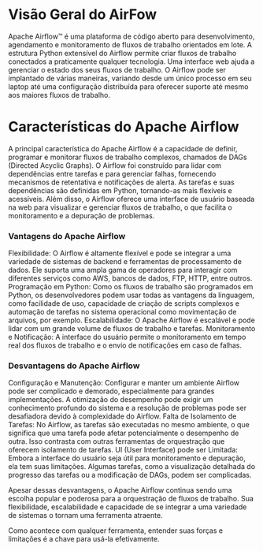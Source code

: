 # Visão Geral do AirFow
Apache Airflow™ é uma plataforma de código aberto para desenvolvimento, agendamento e monitoramento de fluxos de trabalho orientados em lote. A estrutura Python extensível do Airflow permite criar fluxos de trabalho conectados a praticamente qualquer tecnologia. Uma interface web ajuda a gerenciar o estado dos seus fluxos de trabalho. O Airflow pode ser implantado de várias maneiras, variando desde um único processo em seu laptop até uma configuração distribuída para oferecer suporte até mesmo aos maiores fluxos de trabalho.

# Características do Apache Airflow
A principal característica do Apache Airflow é a capacidade de definir, programar e monitorar fluxos de trabalho complexos, chamados de DAGs (Directed Acyclic Graphs). O Airflow foi construído para lidar com dependências entre tarefas e para gerenciar falhas, fornecendo mecanismos de retentativa e notificações de alerta.
As tarefas e suas dependências são definidas em Python, tornando-as mais flexíveis e acessíveis. Além disso, o Airflow oferece uma interface de usuário baseada na web para visualizar e gerenciar fluxos de trabalho, o que facilita o monitoramento e a depuração de problemas.

### Vantagens do Apache Airflow

Flexibilidade: O Airflow é altamente flexível e pode se integrar a uma variedade de sistemas de backend e ferramentas de processamento de dados. Ele suporta uma ampla gama de operadores para interagir com diferentes serviços como AWS, bancos de dados, FTP, HTTP, entre outros.
Programação em Python: Como os fluxos de trabalho são programados em Python, os desenvolvedores podem usar todas as vantagens da linguagem, como facilidade de uso, capacidade de criação de scripts complexos e automação de tarefas no sistema operacional como movimentação de arquivos, por exemplo.
Escalabilidade: O Apache Airflow é escalável e pode lidar com um grande volume de fluxos de trabalho e tarefas.
Monitoramento e Notificação: A interface do usuário permite o monitoramento em tempo real dos fluxos de trabalho e o envio de notificações em caso de falhas.

### Desvantagens do Apache Airflow
Configuração e Manutenção: Configurar e manter um ambiente Airflow pode ser complicado e demorado, especialmente para grandes implementações. A otimização do desempenho pode exigir um conhecimento profundo do sistema e a resolução de problemas pode ser desafiadora devido à complexidade do Airflow.
Falta de Isolamento de Tarefas: No Airflow, as tarefas são executadas no mesmo ambiente, o que significa que uma tarefa pode afetar potencialmente o desempenho de outra. Isso contrasta com outras ferramentas de orquestração que oferecem isolamento de tarefas.
UI (User Interface) pode ser Limitada: Embora a interface do usuário seja útil para monitoramento e depuração, ela tem suas limitações. Algumas tarefas, como a visualização detalhada do progresso das tarefas ou a modificação de DAGs, podem ser complicadas.

Apesar dessas desvantagens, o Apache Airflow continua sendo uma escolha popular e poderosa para a orquestração de fluxos de trabalho. Sua flexibilidade, escalabilidade e capacidade de se integrar a uma variedade de sistemas o tornam uma ferramenta atraente.

Como acontece com qualquer ferramenta, entender suas forças e limitações é a chave para usá-la efetivamente. 
